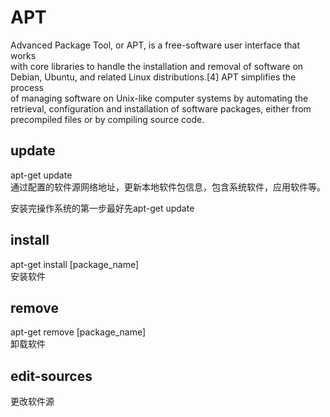 # APT  
Advanced Package Tool, or APT, is a free-software user interface that works  
with core libraries to handle the installation and removal of software on  
Debian, Ubuntu, and related Linux distributions.[4] APT simplifies the process  
of managing software on Unix-like computer systems by automating the  
retrieval, configuration and installation of software packages, either from  
precompiled files or by compiling source code.  
  
  
## update  
apt-get update  
通过配置的软件源网络地址，更新本地软件包信息，包含系统软件，应用软件等。  
  
安装完操作系统的第一步最好先apt-get update  
  
## install  
apt-get install [package_name]  
安装软件  
  
## remove  
apt-get remove [package_name]  
卸载软件  
  
## edit-sources  
更改软件源  
